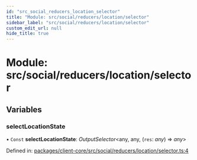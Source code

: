 ```yaml
---
id: "src_social_reducers_location_selector"
title: "Module: src/social/reducers/location/selector"
sidebar_label: "src/social/reducers/location/selector"
custom_edit_url: null
hide_title: true
---
```


# Module: src/social/reducers/location/selector

## Variables

### selectLocationState

• `Const` **selectLocationState**: *OutputSelector*<any, any, (`res`: *any*) => *any*\>

Defined in: [packages/client-core/src/social/reducers/location/selector.ts:4](https://github.com/xr3ngine/xr3ngine/blob/77d12cea0/packages/client-core/src/social/reducers/location/selector.ts#L4)
